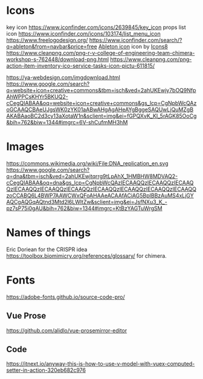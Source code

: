 # Icons
key icon https://www.iconfinder.com/icons/2639845/key_icon
props list icon https://www.iconfinder.com/icons/103174/list_menu_icon
https://www.freelogodesign.org/
https://www.iconfinder.com/search/?q=ableton&from=navbar&price=free
<a target="_blank" href="https://icons8.com/icons/set/ableton">Ableton icon</a> icon by <a target="_blank" href="https://icons8.com">Icons8</a>
https://www.cleanpng.com/png-r-v-college-of-engineering-team-chimera-workshop-s-762448/download-png.html
https://www.cleanpng.com/png-action-item-inventory-ico-service-tasks-icon-pictu-611815/

https://ya-webdesign.com/imgdownload.html
https://www.google.com/search?q=website+icon+creative+commons&tbm=isch&ved=2ahUKEwjy7bOQ9NfpAhWPPCsKHYr5BKUQ2-cCegQIABAA&oq=website+icon+creative+commons&gs_lcp=CgNpbWcQAzoGCAAQCBAeUJgsWK0zYK01aABwAHgAgAHeAYgBggeSAQUwLjQuMZgBAKABAaoBC2d3cy13aXotaW1n&sclient=img&ei=fGPQXvK_KI_5rAGK85OoCg&bih=762&biw=1344#imgrc=6V-shCufmMH3hM

# Images
https://commons.wikimedia.org/wiki/File:DNA_replication_en.svg
https://www.google.com/search?q=dna&tbm=isch&ved=2ahUKEwjtqrrg9tLpAhX_1HMBHW8MDVAQ2-cCegQIABAA&oq=dna&gs_lcp=CgNpbWcQAzIECAAQQzIECAAQQzIECAAQQzIECAAQQzIECAAQQzIECAAQQzIECAAQQzIECAAQQzIECAAQQzIECAAQQzoCCABQ6L4BWP7AAWCWxQFoAHAAeACAAfACiAG5BpIBBzAuMS4xLjGYAQCgAQGqAQtnd3Mtd2l6LWltZw&sclient=img&ei=JsfNXu3_K_-pz7sP75i0gAU&bih=762&biw=1344#imgrc=KtBzYAGTuWrgSM

# Names of things
Eric Doriean for the CRISPR idea
https://toolbox.biomimicry.org/references/glossary/ for chimera.

# Fonts
https://adobe-fonts.github.io/source-code-pro/

## Vue Prose
https://github.com/alidlo/vue-prosemirror-editor

## Code 
https://itnext.io/anyway-this-is-how-to-use-v-model-with-vuex-computed-setter-in-action-320eb682c976
